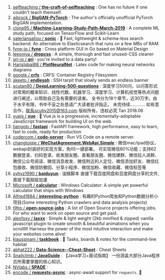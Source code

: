 1. [selfteaching / **the-craft-of-selfteaching**](https://github.com/selfteaching/the-craft-of-selfteaching) : One has no future if one couldn't teach themself.
1. [ajbrock / **BigGAN-PyTorch**](https://github.com/ajbrock/BigGAN-PyTorch) : The author's officially unofficial PyTorch BigGAN implementation.
1. [clone95 / **Machine-Learning-Study-Path-March-2019**](https://github.com/clone95/Machine-Learning-Study-Path-March-2019) : A complete ML study path, focused on TensorFlow and Scikit-Learn
1. [valeriansaliou / **sonic**](https://github.com/valeriansaliou/sonic) : 🦔 Fast, lightweight & schema-less search backend. An alternative to Elasticsearch that runs on a few MBs of RAM.
1. [fyne-io / **fyne**](https://github.com/fyne-io/fyne) : Cross platform GUI in Go based on Material Design
1. [leeoniya / **dropcss**](https://github.com/leeoniya/dropcss) : A simple, thorough and fast unused-CSS cleaner
1. [qri-io / **qri**](https://github.com/qri-io/qri) : you're invited to a data party!
1. [HarisIqbal88 / **PlotNeuralNet**](https://github.com/HarisIqbal88/PlotNeuralNet) : Latex code for making neural networks diagrams
1. [google / **crfs**](https://github.com/google/crfs) : CRFS: Container Registry Filesystem
1. [skeeto / **endlessh**](https://github.com/skeeto/endlessh) : SSH tarpit that slowly sends an endless banner
1. [scutan90 / **DeepLearning-500-questions**](https://github.com/scutan90/DeepLearning-500-questions) : 深度学习500问，以问答形式对常用的概率知识、线性代数、机器学习、深度学习、计算机视觉等热点问题进行阐述，以帮助自己及有需要的读者。 全书分为18个章节，近30万字。由于水平有限，书中不妥之处恳请广大读者批评指正。 未完待续............ 如有意合作，联系scutjy2015@163.com 版权所有，违权必究 Tan 2018.06
1. [vuejs / **vue**](https://github.com/vuejs/vue) : 🖖 Vue.js is a progressive, incrementally-adoptable JavaScript framework for building UI on the web.
1. [tiangolo / **fastapi**](https://github.com/tiangolo/fastapi) : FastAPI framework, high performance, easy to learn, fast to code, ready for production
1. [codercom / **code-server**](https://github.com/codercom/code-server) : Run VS Code on a remote server.
1. [changtuiqie / **WeChatAgreement.WebApi.Simple**](https://github.com/changtuiqie/WeChatAgreement.WebApi.Simple) : 微信mac/ipad协议，webapi封装好的实现方案，免IIS一键部署。 可实现微信80%功能；支持62数据登录、扫码登录、收发朋友圈、查看朋友圈、微信建群、微信拉人进群、微信公众号阅读、微信消息收发、微信附近的人定位、微信添加好友、微信红包接收、微信防撤回、分享小程序、微信加粉、微信收藏、微信标签等
1. [syhyz1990 / **baiduyun**](https://github.com/syhyz1990/baiduyun) : 油猴脚本 直接下载百度网盘和百度网盘分享的文件,直链下载超级加速
1. [Microsoft / **calculator**](https://github.com/Microsoft/calculator) : Windows Calculator: A simple yet powerful calculator that ships with Windows
1. [Alfred1984 / **interesting-python**](https://github.com/Alfred1984/interesting-python) : 有趣的Python爬虫和Python数据分析小项目(Some interesting Python crawlers and data analysis projects)
1. [t9tio / **open-source-jobs**](https://github.com/t9tio/open-source-jobs) : A list of Open Source projects offering jobs. For who want to work on open source and get paid.
1. [alexfoxy / **laxxx**](https://github.com/alexfoxy/laxxx) : Simple & light weight (2kb minified & zipped) vanilla javascript plugin to create smooth & beautiful animations when you scrolllll! Harness the power of the most intuitive interaction and make your websites come alive!
1. [klaussinani / **taskbook**](https://github.com/klaussinani/taskbook) : 📓 Tasks, boards & notes for the command-line habitat
1. [abhat222 / **Data-Science--Cheat-Sheet**](https://github.com/abhat222/Data-Science--Cheat-Sheet) : Cheat Sheets
1. [Snailclimb / **JavaGuide**](https://github.com/Snailclimb/JavaGuide) : 【Java学习+面试指南】 一份涵盖大部分Java程序员所需要掌握的核心知识。
1. [NVlabs / **SPADE**](https://github.com/NVlabs/SPADE) : 
1. [encode / **requests-async**](https://github.com/encode/requests-async) : async-await support for `requests`. 🍰